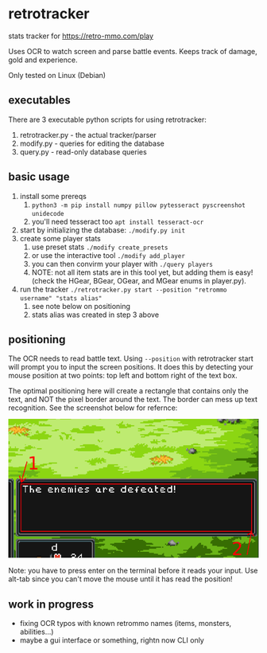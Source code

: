 # retrotracker
stats tracker for https://retro-mmo.com/play

Uses OCR to watch screen and parse battle events. Keeps track of damage,
gold and experience.

Only tested on Linux (Debian)

## executables
There are 3 executable python scripts for using retrotracker:
1. retrotracker.py - the actual tracker/parser
1. modify.py - queries for editing the database
1. query.py - read-only database queries

## basic usage
1. install some prereqs
    1. `python3 -m pip install numpy pillow pytesseract pyscreenshot unidecode`
    1. you'll need tesseract too `apt install tesseract-ocr`
1. start by initializing the database: `./modify.py init`
1. create some player stats
    1. use preset stats `./modify create_presets`
    1. or use the interactive tool `./modify add_player`
    1. you can then convirm your player with `./query players`
	1. NOTE: not all item stats are in this tool yet, but adding them is easy!
(check the HGear, BGear, OGear, and MGear enums in player.py).
1. run the tracker `./retrotracker.py start --position "retrommo username" "stats alias"`
    1. see note below on positioning
    1. stats alias was created in step 3 above


## positioning
The OCR needs to read battle text. Using `--position` with retrotracker start
will prompt you to input the screen positions. It does this by detecting
your mouse position at two points: top left and bottom right of the text box.

The optimal positioning here will create a rectangle that contains only the
text, and NOT the pixel border around the text. The border can mess up text
recognition. See the screenshot below for refernce:

![positioning guide](screen_position.png "positioning guide")

Note: you have to press enter on the terminal before it reads your input.
Use alt-tab since you can't move the mouse until it has read the position!

## work in progress

* fixing OCR typos with known retrommo names (items, monsters, abilities...)
* maybe a gui interface or something, rightn now CLI only
